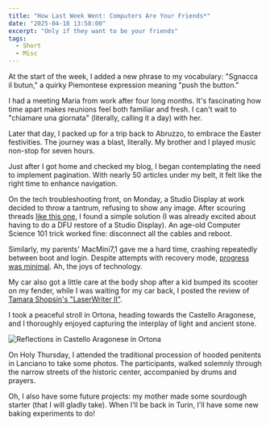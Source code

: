 ```yaml
---
title: "How Last Week Went: Computers Are Your Friends*"
date: "2025-04-18 13:58:00"
excerpt: "Only if they want to be your friends"
tags:
  - Short
  - Misc
---
```


At the start of the week, I added a new phrase to my vocabulary: "Sgnacca il
butun," a quirky Piemontese expression meaning "push the button."  

I had a meeting Maria from work after four long months. It's fascinating how
time apart makes reunions feel both familiar and fresh. I can't wait to
"chiamare una giornata" (literally, calling it a day) with her.

Later that day, I packed up for a trip back to Abruzzo, to embrace the Easter
festivities. The journey was a blast, literally. My brother and I played music
non-stop for seven hours.

Just after I got home and checked my blog, I began contemplating the need to
implement pagination. With nearly 50 articles under my belt, it felt like the
right time to enhance navigation.

On the tech troubleshooting front, on Monday, a Studio Display at work decided
to throw a tantrum, refusing to show any image. After scouring threads [like
this one](https://x.com/_inside/status/1506048543244627978), I found a simple
solution (I was already excited about having to do a DFU restore of a Studio
Display). An age-old Computer Science 101 trick worked fine: disconnect all the
cables and reboot.

Similarly, my parents' MacMini7,1 gave me a hard time, crashing repeatedly
between boot and login. Despite attempts with recovery mode, [progress was
minimal](/blog/2025-04-17-oclp-failure). Ah, the joys of technology.

My car also got a little care at the body shop after a kid bumped its scooter
on my fender, while I was waiting for my car back, I posted the review of
[Tamara Shopsin's "LaserWriter II"](/blog/2025-04-16-laserwriter-ii).

I took a peaceful stroll in Ortona, heading towards the Castello Aragonese, and
I thoroughly enjoyed capturing the interplay of light and ancient stone.

![Reflections in Castello Aragonese in
Ortona](/posts/2025-04-18-lastweek/aragonese.jpg)

On Holy Thursday, I attended the traditional procession of hooded penitents in
Lanciano to take some photos. The participants, walked solemnly through the
narrow streets of the historic center, accompanied by drums and prayers. 

<HorizontalCarousel>
<CarouselPage>
  <Photo url="/posts/2025-04-18-lastweek/a.jpg" />
</CarouselPage>
<CarouselPage>
  <Photo url="/posts/2025-04-18-lastweek/b.jpg" />
</CarouselPage>
<CarouselPage>
  <Photo url="/posts/2025-04-18-lastweek/c.jpg" />
</CarouselPage>
</HorizontalCarousel>

Oh, I also have some future projects: my mother made some sourdough starter
(that I will gladly take). When I'll be back in Turin, I'll have some new
baking experiments to do!
